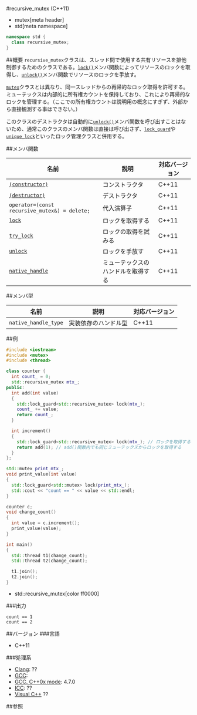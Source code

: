 #recursive_mutex (C++11)
* mutex[meta header]
* std[meta namespace]

```cpp
namespace std {
  class recursive_mutex;
}
```

##概要
`recursive_mutex`クラスは、スレッド間で使用する共有リソースを排他制御するためのクラスである。[`lock()`](./recursive_mutex/lock.md)メンバ関数によってリソースのロックを取得し、[`unlock()`](./recursive_mutex/unlock.md)メンバ関数でリソースのロックを手放す。

[`mutex`](/reference/mutex/mutex.md)クラスとは異なり、同一スレッドからの再帰的なロック取得を許可する。ミューテックスは内部的に所有権カウントを保持しており、これにより再帰的なロックを管理する。（ここでの所有権カウントは説明用の概念にすぎず、外部から直接観測する事はできない。）

このクラスのデストラクタは自動的に[`unlock()`](./recursive_mutex/unlock.md)メンバ関数を呼び出すことはないため、通常このクラスのメンバ関数は直接は呼び出さず、[`lock_guard`](/reference/mutex/lock_guard.md)や[`unique_lock`](/reference/mutex/unique_lock.md)といったロック管理クラスと併用する。


##メンバ関数

| 名前 | 説明 | 対応バージョン |
|---------------------------------------------------------|------------------------------------|-------|
| [`(constructor)`](./recursive_mutex/op_constructor.md) | コンストラクタ | C++11 |
| [`(destructor)`](./recursive_mutex/op_destructor.md) | デストラクタ | C++11 |
| `operator=(const recursive_mutex&) = delete;`           | 代入演算子 | C++11 |
| [`lock`](./recursive_mutex/lock.md)                     | ロックを取得する | C++11 |
| [`try_lock`](./recursive_mutex/try_lock.md)             | ロックの取得を試みる | C++11 |
| [`unlock`](./recursive_mutex/unlock.md)                 | ロックを手放す | C++11 |
| [`native_handle`](./recursive_mutex/native_handle.md)   | ミューテックスのハンドルを取得する | C++11 |


##メンバ型

| 名前 | 説明 | 対応バージョン |
|----------------------|----------------------|-------|
| `native_handle_type` | 実装依存のハンドル型 | C++11 |


##例
```cpp
#include <iostream>
#include <mutex>
#include <thread>

class counter {
  int count_ = 0;
  std::recursive_mutex mtx_;
public:
  int add(int value)
  {
    std::lock_guard<std::recursive_mutex> lock(mtx_);
    count_ += value;
    return count_;
  }

  int increment()
  {
    std::lock_guard<std::recursive_mutex> lock(mtx_); // ロックを取得する
    return add(1); // add()関数内でも同じミューテックスからロックを取得する
  }
};

std::mutex print_mtx_;
void print_value(int value)
{
  std::lock_guard<std::mutex> lock(print_mtx_);
  std::cout << "count == " << value << std::endl;
}

counter c;
void change_count()
{
  int value = c.increment();
  print_value(value);
}

int main()
{
  std::thread t1(change_count);
  std::thread t2(change_count);

  t1.join();
  t2.join();
}
```
* std::recursive_mutex[color ff0000]

###出力
```
count == 1
count == 2
```

##バージョン
###言語
- C++11

###処理系
- [Clang](/implementation.md#clang): ??
- [GCC](/implementation.md#gcc): 
- [GCC, C++0x mode](/implementation.md#gcc): 4.7.0
- [ICC](/implementation.md#icc): ??
- [Visual C++](/implementation.md#visual_cpp) ??


##参照

